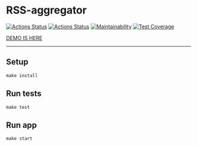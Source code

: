 # RSS-aggregator

[![Actions Status](https://github.com/sunn-shinne/frontend-project-lvl4/workflows/hexlet-check/badge.svg)](https://github.com/sunn-shinne/frontend-project-lvl4/actions)
[![Actions Status](https://github.com/sunn-shinne/frontend-project-lvl4/workflows/test-and-lint/badge.svg)](https://github.com/sunn-shinne/frontend-project-lvl4/actions)
[![Maintainability](https://api.codeclimate.com/v1/badges/6b21521062af67743539/maintainability)](https://codeclimate.com/github/sunn-shinne/frontend-project-lvl4/maintainability)
[![Test Coverage](https://api.codeclimate.com/v1/badges/6b21521062af67743539/test_coverage)](https://codeclimate.com/github/sunn-shinne/frontend-project-lvl4/test_coverage)

[DEMO IS HERE](https://quiet-brook-64157.herokuapp.com/)

***  

## Setup
```
make install
```

## Run tests
```
make test
```

## Run app
```
make start
```
